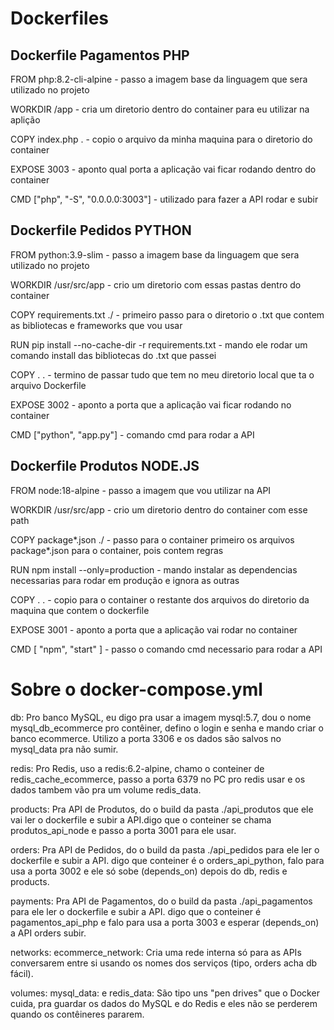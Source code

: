 # Dockerfiles

## Dockerfile Pagamentos PHP
FROM php:8.2-cli-alpine - passo a imagem base da linguagem que sera utilizado no projeto

WORKDIR /app - cria um diretorio dentro do container para eu utilizar na aplição

COPY index.php . - copio o arquivo da minha maquina para o diretorio do container

EXPOSE 3003 - aponto qual porta a aplicação vai ficar rodando dentro do container

CMD ["php", "-S", "0.0.0.0:3003"] - utilizado para fazer a API rodar e subir


## Dockerfile Pedidos PYTHON
FROM python:3.9-slim - passo a imagem base da linguagem que sera utilizado no projeto

WORKDIR /usr/src/app - crio um diretorio com essas pastas dentro do container 

COPY requirements.txt ./ - primeiro passo para o diretorio o .txt que contem as bibliotecas e frameworks que vou usar

RUN pip install --no-cache-dir -r requirements.txt - mando ele rodar um comando install das bibliotecas do .txt que passei

COPY . . - termino de passar tudo que tem no meu diretorio local que ta o arquivo Dockerfile

EXPOSE 3002 - aponto a porta que a aplicação vai ficar rodando no container

CMD ["python", "app.py"] - comando cmd para rodar a API


## Dockerfile Produtos NODE.JS
FROM node:18-alpine - passo a imagem que vou utilizar na API

WORKDIR /usr/src/app - crio um diretorio dentro do container com esse path

COPY package*.json ./ - passo para o container primeiro os arquivos package*.json para o container, pois contem regras

RUN npm install --only=production - mando instalar as dependencias necessarias para rodar em produção e ignora as outras

COPY . . - copio para o container o restante dos arquivos do diretorio da maquina que contem o dockerfile

EXPOSE 3001 - aponto a porta que a aplicação vai rodar no container

CMD [ "npm", "start" ] - passo o comando cmd necessario para rodar a API


# Sobre o docker-compose.yml

db: Pro banco MySQL, eu digo pra usar a imagem mysql:5.7, dou o nome mysql_db_ecommerce pro contêiner, defino o login e senha e mando criar o banco ecommerce. Utilizo a porta 3306 e os dados são salvos no mysql_data pra não sumir.

redis: Pro Redis, uso a redis:6.2-alpine, chamo o conteiner de redis_cache_ecommerce, passo a porta 6379 no PC pro redis usar e os dados tambem vão pra um volume redis_data.

products: Pra API de Produtos, do o build da pasta ./api_produtos que ele vai ler o dockerfile e subir a API.digo que o conteiner se chama produtos_api_node e passo a porta 3001 para ele usar.

orders: Pra API de Pedidos, do o build da pasta ./api_pedidos para ele ler o dockerfile e subir a API. digo que conteiner é o orders_api_python, falo para usa a porta 3002 e ele só sobe (depends_on) depois do db, redis e products.

payments: Pra API de Pagamentos, do o build da pasta ./api_pagamentos para ele ler o dockerfile e subir a API. digo que o conteiner é pagamentos_api_php e falo para usa a porta 3003 e esperar (depends_on) a API orders subir.

networks:
ecommerce_network: Cria uma rede interna só para as APIs conversarem entre si usando os nomes dos serviços (tipo, orders acha db fácil).

volumes:
mysql_data: e redis_data: São tipo uns "pen drives" que o Docker cuida, pra guardar os dados do MySQL e do Redis e eles não se perderem quando os contêineres pararem.
